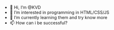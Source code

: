 - 👋 Hi, I’m @KVD
- 👀 I’m interested in programming in HTML/CSS/JS
- 🌱 I’m currently learning them and try know more
- 📫 How can i be successful?

